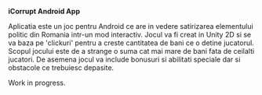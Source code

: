 **iCorrupt Android App**

Aplicatia este un joc pentru Android ce are in vedere satirizarea elementului politic din Romania intr-un mod interactiv.
Jocul va fi creat in Unity 2D si se va baza pe 'clickuri' pentru a creste cantitatea de bani ce o detine jucatorul.
Scopul jocului este de a strange o suma cat mai mare de bani fata de ceilalti jucatori.
De asemena jocul va include bonusuri si abilitati speciale dar si obstacole ce trebuiesc depasite.

Work in progress.